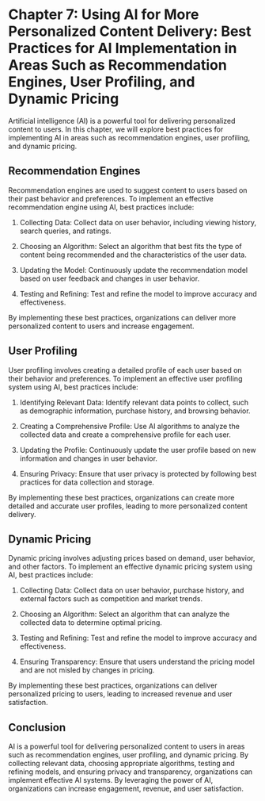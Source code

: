 Chapter 7: Using AI for More Personalized Content Delivery: Best Practices for AI Implementation in Areas Such as Recommendation Engines, User Profiling, and Dynamic Pricing
=============================================================================================================================================================================

Artificial intelligence (AI) is a powerful tool for delivering personalized content to users. In this chapter, we will explore best practices for implementing AI in areas such as recommendation engines, user profiling, and dynamic pricing.

Recommendation Engines
----------------------

Recommendation engines are used to suggest content to users based on their past behavior and preferences. To implement an effective recommendation engine using AI, best practices include:

1. Collecting Data: Collect data on user behavior, including viewing history, search queries, and ratings.

2. Choosing an Algorithm: Select an algorithm that best fits the type of content being recommended and the characteristics of the user data.

3. Updating the Model: Continuously update the recommendation model based on user feedback and changes in user behavior.

4. Testing and Refining: Test and refine the model to improve accuracy and effectiveness.

By implementing these best practices, organizations can deliver more personalized content to users and increase engagement.

User Profiling
--------------

User profiling involves creating a detailed profile of each user based on their behavior and preferences. To implement an effective user profiling system using AI, best practices include:

1. Identifying Relevant Data: Identify relevant data points to collect, such as demographic information, purchase history, and browsing behavior.

2. Creating a Comprehensive Profile: Use AI algorithms to analyze the collected data and create a comprehensive profile for each user.

3. Updating the Profile: Continuously update the user profile based on new information and changes in user behavior.

4. Ensuring Privacy: Ensure that user privacy is protected by following best practices for data collection and storage.

By implementing these best practices, organizations can create more detailed and accurate user profiles, leading to more personalized content delivery.

Dynamic Pricing
---------------

Dynamic pricing involves adjusting prices based on demand, user behavior, and other factors. To implement an effective dynamic pricing system using AI, best practices include:

1. Collecting Data: Collect data on user behavior, purchase history, and external factors such as competition and market trends.

2. Choosing an Algorithm: Select an algorithm that can analyze the collected data to determine optimal pricing.

3. Testing and Refining: Test and refine the model to improve accuracy and effectiveness.

4. Ensuring Transparency: Ensure that users understand the pricing model and are not misled by changes in pricing.

By implementing these best practices, organizations can deliver personalized pricing to users, leading to increased revenue and user satisfaction.

Conclusion
----------

AI is a powerful tool for delivering personalized content to users in areas such as recommendation engines, user profiling, and dynamic pricing. By collecting relevant data, choosing appropriate algorithms, testing and refining models, and ensuring privacy and transparency, organizations can implement effective AI systems. By leveraging the power of AI, organizations can increase engagement, revenue, and user satisfaction.
